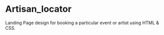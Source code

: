 # Artisan_locator
Landing Page design for booking a particular event or artist using HTML &amp; CSS.
